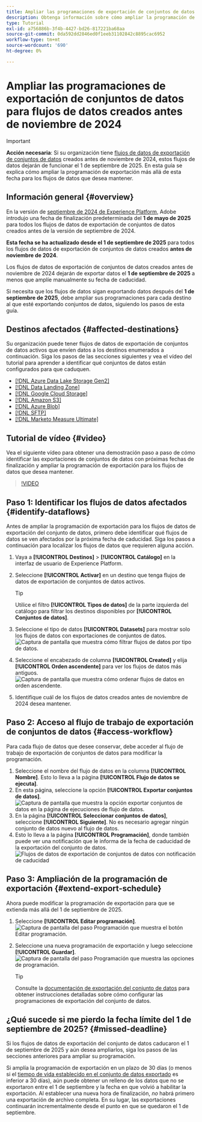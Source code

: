 ```yaml
---
title: Ampliar las programaciones de exportación de conjuntos de datos para flujos de datos creados antes de noviembre de 2024
description: Obtenga información sobre cómo ampliar la programación de exportación para los flujos de datos de exportación de conjuntos de datos creados antes de noviembre de 2024 que dejarán de funcionar el 1 de septiembre de 2025.
type: Tutorial
exl-id: a756886b-3f4b-4427-bd26-817221ba68aa
source-git-commit: 0da592dd2846ed0f1eeb31102842c8895cac6952
workflow-type: tm+mt
source-wordcount: '690'
ht-degree: 0%

---
```


# Ampliar las programaciones de exportación de conjuntos de datos para flujos de datos creados antes de noviembre de 2024

>[!IMPORTANT]
>
>**Acción necesaria**: Si su organización tiene [flujos de datos de exportación de conjuntos de datos](export-datasets.md) creados antes de noviembre de 2024, estos flujos de datos dejarán de funcionar el 1 de septiembre de 2025. En esta guía se explica cómo ampliar la programación de exportación más allá de esta fecha para los flujos de datos que desea mantener.

## Información general {#overview}

En la versión de [septiembre de 2024 de Experience Platform](/help/release-notes/2024/september-2024.md#destinations), Adobe introdujo una fecha de finalización predeterminada del **1 de mayo de 2025** para todos los flujos de datos de exportación de conjuntos de datos creados antes de la versión de septiembre de 2024.

**Esta fecha se ha actualizado desde el 1 de septiembre de 2025** para todos los flujos de datos de exportación de conjuntos de datos creados **antes de noviembre de 2024**.

Los flujos de datos de exportación de conjuntos de datos creados antes de noviembre de 2024 dejarán de exportar datos el **1 de septiembre de 2025** a menos que amplíe manualmente su fecha de caducidad.

Si necesita que los flujos de datos sigan exportando datos después del **1 de septiembre de 2025**, debe ampliar sus programaciones para cada destino al que esté exportando conjuntos de datos, siguiendo los pasos de esta guía.

## Destinos afectados {#affected-destinations}

Su organización puede tener flujos de datos de exportación de conjuntos de datos activos que envíen datos a los destinos enumerados a continuación. Siga los pasos de las secciones siguientes y vea el vídeo del tutorial para aprender a identificar qué conjuntos de datos están configurados para que caduquen.

* [[!DNL Azure Data Lake Storage Gen2]](../catalog/cloud-storage/adls-gen2.md)
* [[!DNL Data Landing Zone]](../catalog/cloud-storage/data-landing-zone.md)
* [[!DNL Google Cloud Storage]](../catalog/cloud-storage/google-cloud-storage.md)
* [[!DNL Amazon S3]](../catalog/cloud-storage/amazon-s3.md#changelog)
* [[!DNL Azure Blob]](../catalog/cloud-storage/azure-blob.md#changelog)
* [[!DNL SFTP]](../catalog/cloud-storage/sftp.md#changelog)
* [[!DNL Marketo Measure Ultimate]](../catalog/adobe/marketo-measure-ultimate.md)

## Tutorial de vídeo {#video}

Vea el siguiente vídeo para obtener una demostración paso a paso de cómo identificar las exportaciones de conjuntos de datos con próximas fechas de finalización y ampliar la programación de exportación para los flujos de datos que desea mantener.

>[!VIDEO](https://video.tv.adobe.com/v/3470518/)

## Paso 1: Identificar los flujos de datos afectados {#identify-dataflows}

Antes de ampliar la programación de exportación para los flujos de datos de exportación del conjunto de datos, primero debe identificar qué flujos de datos se ven afectados por la próxima fecha de caducidad. Siga los pasos a continuación para localizar los flujos de datos que requieren alguna acción.

1. Vaya a **[!UICONTROL Destinos]** > **[!UICONTROL Catálogo]** en la interfaz de usuario de Experience Platform.
2. Seleccione **[!UICONTROL Activar]** en un destino que tenga flujos de datos de exportación de conjuntos de datos activos.

   >[!TIP]
   >
   >Utilice el filtro **[!UICONTROL Tipos de datos]** de la parte izquierda del catálogo para filtrar los destinos disponibles por **[!UICONTROL Conjuntos de datos]**.

3. Seleccione el tipo de datos **[!UICONTROL Datasets]** para mostrar solo los flujos de datos con exportaciones de conjuntos de datos.
   ![Captura de pantalla que muestra cómo filtrar flujos de datos por tipo de datos.](/help/destinations/assets/ui/export-datasets/dataset-type.png)
4. Seleccione el encabezado de columna **[!UICONTROL Created]** y elija **[!UICONTROL Orden ascendente]** para ver los flujos de datos más antiguos.
   ![Captura de pantalla que muestra cómo ordenar flujos de datos en orden ascendente.](/help/destinations/assets/ui/export-datasets/sort-ascending.png)
5. Identifique cuál de los flujos de datos creados antes de noviembre de 2024 desea mantener.

## Paso 2: Acceso al flujo de trabajo de exportación de conjuntos de datos {#access-workflow}

Para cada flujo de datos que desee conservar, debe acceder al flujo de trabajo de exportación de conjuntos de datos para modificar la programación.

1. Seleccione el nombre del flujo de datos en la columna **[!UICONTROL Nombre]**. Esto lo lleva a la página **[!UICONTROL Flujo de datos se ejecuta]**.
2. En esta página, seleccione la opción **[!UICONTROL Exportar conjuntos de datos]**.
   ![Captura de pantalla que muestra la opción exportar conjuntos de datos en la página de ejecuciones de flujo de datos.](/help/destinations/assets/ui/export-datasets/export-datasets-option.png)
3. En la página **[!UICONTROL Seleccionar conjuntos de datos]**, seleccione **[!UICONTROL Siguiente]**. No es necesario agregar ningún conjunto de datos nuevo al flujo de datos.
4. Esto lo lleva a la página **[!UICONTROL Programación]**, donde también puede ver una notificación que le informa de la fecha de caducidad de la exportación del conjunto de datos.
   ![Flujos de datos de exportación de conjuntos de datos con notificación de caducidad](/help/destinations/assets/ui/export-datasets/dataset-export-notification.png)

## Paso 3: Ampliación de la programación de exportación {#extend-export-schedule}

Ahora puede modificar la programación de exportación para que se extienda más allá del 1 de septiembre de 2025.

1. Seleccione **[!UICONTROL Editar programación]**.
   ![Captura de pantalla del paso Programación que muestra el botón Editar programación.](/help/destinations/assets/ui/export-datasets/edit-schedule.png)
2. Seleccione una nueva programación de exportación y luego seleccione **[!UICONTROL Guardar]**.
   ![Captura de pantalla del paso Programación que muestra las opciones de programación.](/help/destinations/assets/ui/export-datasets/edit-schedule-calendar.png)

   >[!TIP]
   >
   >Consulte la [documentación de exportación del conjunto de datos](export-datasets.md#scheduling) para obtener instrucciones detalladas sobre cómo configurar las programaciones de exportación del conjunto de datos.

## ¿Qué sucede si me pierdo la fecha límite del 1 de septiembre de 2025? {#missed-deadline}

Si los flujos de datos de exportación del conjunto de datos caducaron el 1 de septiembre de 2025 y aún desea ampliarlos, siga los pasos de las secciones anteriores para ampliar su programación.

Si amplía la programación de exportación en un plazo de 30 días (o menos si el [tiempo de vida establecido en el conjunto de datos exportado](/help/catalog/datasets/experience-event-dataset-retention-ttl-guide.md) es inferior a 30 días), aún puede obtener un relleno de los datos que no se exportaron entre el 1 de septiembre y la fecha en que volvió a habilitar la exportación. Al establecer una nueva hora de finalización, *no* habrá primero una exportación de archivo completa. En su lugar, las exportaciones continuarán incrementalmente desde el punto en que se quedaron el 1 de septiembre.